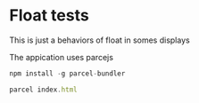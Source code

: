 # Float tests
This is just a behaviors of float in somes displays

The appication uses parcejs


```js
npm install -g parcel-bundler
```

```js
parcel index.html
```